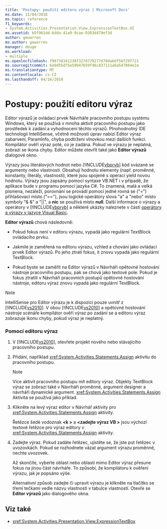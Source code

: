 ```yaml
---
title: 'Postupy: použití editoru výraz | Microsoft Docs'
ms.date: 11/04/2016
ms.topic: reference
f1_keywords:
- System.Activities.Presentation.View.ExpressionTextBox.UI
ms.assetid: b5f961dd-6dda-41a9-9cae-0383d479ef3d
author: gewarren
ms.author: gewarren
manager: douge
ms.workload:
- multiple
ms.openlocfilehash: f9873d341238f3278779277d70da6df56f29f721
ms.sourcegitcommit: 6a9d5bd75e50947659fd6c837111a6a547884e2a
ms.translationtype: MT
ms.contentlocale: cs-CZ
ms.lasthandoff: 04/16/2018
---
```

# <a name="how-to-use-the-expression-editor"></a>Postupy: použití editoru výraz
Editor výrazů je ovládací prvek Návrháře pracovního postupu systému Windows, který se používá v mnoha aktivit pracovního postupu jako prostředek k zadání a vyhodnocení těchto výrazů. Plnohodnotný IDE technologii IntelliSense, včetně možnosti úprav nabízí Editor výraz zabarvení, ParamInfo, chyba podtržení vlnovkou mezi dalších funkcí. Kompilátor ověří výraz poté, co je zadána. Pokud ve výrazu je neplatná, zobrazí se ikona chyby. Editor můžete otevřít také jako **Editor výrazů** dialogové okno.

 Výrazy jsou literálových hodnot nebo [!INCLUDE[vbprvb](../code-quality/includes/vbprvb_md.md)] kód svázané se argumenty nebo vlastnosti. Obsahují hodnotu elementy (např. proměnné, konstanty, literály, vlastnosti), které jsou spojené s operací yield novou hodnotu. Výrazy jsou zapsány pomocí syntaxe VB.NET i v případě, že aplikace bude v programu pomocí jazyka C#. To znamená, malá a velká písmena, nezáleží, porovnání se provádí pomocí jedné rovná se ("=") přihlašovací místo ("=="), jsou logické operátory slova "a" a "nebo" místo symboly "& &" a "&#124;&#124;", a **nic**  se používá místo **null**. Další informace o výrazy a operátory v [!INCLUDE[vbprvb](../code-quality/includes/vbprvb_md.md)] a některé ukázky naleznete v části [operátory a výrazy v jazyce Visual Basic](http://go.microsoft.com/fwlink/?LinkId=186818).

 **Editor výrazů** chová následovně:

-   Pokud fokus není v editoru výrazu, vypadá jako regulární TextBlock ovládacího prvku.

-   Jakmile je zaměřená na editoru výrazu, vzhled a chování jako ovládací prvek Editor výrazů. Po jeho ztratí fokus, it znovu vypadá jako regulární TextBlock.

-   Pokud byste se zaměřit na Editor výrazů v Návrháři opětovné hostování nástroje pracovního postupu, pak se chová jako textové pole. Pokud je fokus ztratili v Návrháři pracovních postupů opětovné hostování nástroje, editoru výraz znovu vypadá jako regulární TextBlock.

> [!NOTE]
> IntelliSense pro Editor výrazu je k dispozici pouze uvnitř z [!INCLUDE[vs2010](../misc/includes/vs2010_md.md)]. V obou [!INCLUDE[vs2010](../misc/includes/vs2010_md.md)] a opětovné hostování nástroje scénáře kompilátor ověří výraz po zadání se a editoru výraz zobrazuje ikonu chyby, pokud výraz je neplatný.

### <a name="using-the-expression-editor"></a>Pomocí editoru výraz

1.  V [!INCLUDE[vs2010](../misc/includes/vs2010_md.md)], otevřete projekt nového nebo stávajícího pracovního postupu.

2.  Přidání, například <xref:System.Activities.Statements.Assign> aktivitu do pracovního postupu.

    > [!NOTE]
    > Více aktivit pracovního postupu mít editory výraz. Objekty TextBlock výraz se zobrazí také v Návrháři proměnné, argument designer a návrháři dynamické argument. <xref:System.Activities.Statements.Assign> Aktivita se používá jako příklad.

3.  Klikněte na levý výraz editor v Návrhář aktivity pro <xref:System.Activities.Statements.Assign> aktivity.

     Řetězce šedé vodoznak  **\<k >** a  **\<zadejte výraz VB >** jsou výchozí textové řetězce pro výraz editory v <xref:System.Activities.Statements.Assign> aktivity.

4.  Zadejte výraz. Pokud zadáte řetězec, ujistěte se, že jste put řetězec v uvozovkách. Pokud se rozhodnete vázat argument výrazu proměnné, nechte uvozovek.

     Až skončíte, vyberte oblast nebo oblasti mimo Editor výraz přesune fokus na jinou část návrháře. To způsobí, že kompilátoru k ověření výrazu, jak je popsáno výše.

     Alternativní způsob zadejte či upravit výrazu je klikněte na tlačítko se třemi tečkami vedle názvu vlastnosti v tabulce vlastností. Otevře se **Editor výrazů** jako dialogového okna.

## <a name="see-also"></a>Viz také

- <xref:System.Activities.Presentation.View.ExpressionTextBox>